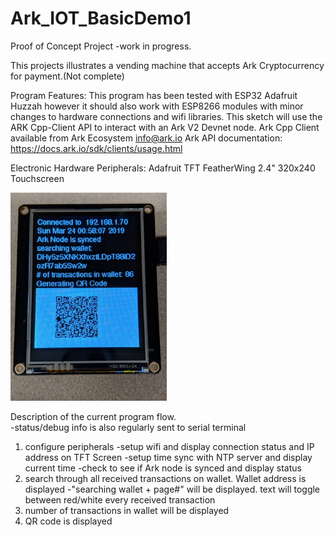 # Ark_IOT_BasicDemo1

Proof of Concept Project -work in progress.  

This projects illustrates a vending machine that accepts Ark Cryptocurrency for payment.(Not complete)

Program Features: 
This program has been tested with ESP32 Adafruit Huzzah however it should also work with ESP8266 modules with minor changes to hardware connections and wifi libraries.
This sketch will use the ARK Cpp-Client API to interact with an Ark V2 Devnet node.
Ark Cpp Client available from Ark Ecosystem <info@ark.io>
Ark API documentation:  https://docs.ark.io/sdk/clients/usage.html

Electronic Hardware Peripherals:
	Adafruit TFT FeatherWing 2.4" 320x240 Touchscreen
    
<img src="TFTscreen.jpg" alt="240x320 TFT screen" width="250"/>    

Description of the current program flow.  
-status/debug info is also regularly sent to serial terminal
1. configure peripherals
  -setup wifi and display connection status and IP address on TFT Screen
  -setup time sync with NTP server and display current time
  -check to see if Ark node is synced and display status
2. search through all received transactions on wallet. Wallet address is displayed
  -"searching wallet + page#" will be displayed. text will toggle between red/white every received transaction
3. number of transactions in wallet will be displayed
4. QR code is displayed 

    
    
